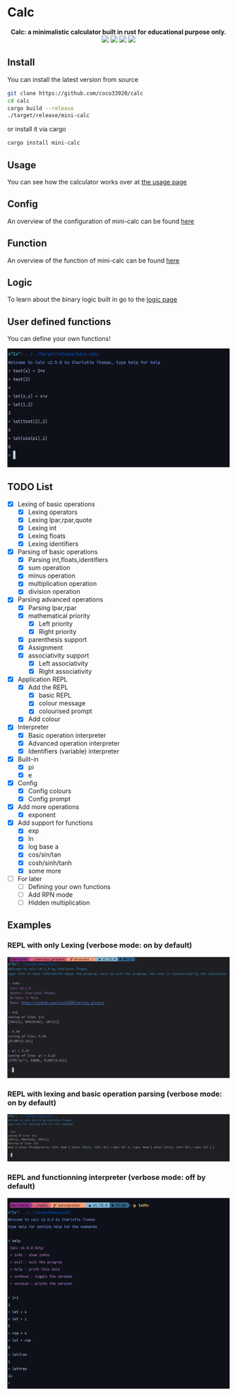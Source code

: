 # Calc

<div align="center">

<span style="font-weight:bold">Calc: a minimalistic calculator built in rust for educational purpose only.</span>
<br/>
<a href="https://github.com/coco33920/calc/actions/workflows/rust-test.yml"><img src="https://github.com/coco33920/calc/actions/workflows/rust-test.yml/badge.svg"></a>
<a href="https://github.com/coco33920/calc/releases/latest"><img src="https://img.shields.io/github/v/release/coco33920/calc.svg?include_prereleases=&sort=semver&color=f7a8d8"></a>
<a href="https://crates.io/crates/mini-calc"><img src="https://img.shields.io/crates/v/mini-calc?link=https%3A%2F%2Fcrates.io%2Fcrates%2Fmini-calc"></a>
<a href="https://github.com/coco33920/calc/blob/master/LICENSE"><img src="https://img.shields.io/crates/l/mini-calc?link=https%3A%2F%2Fgithub.com%2coco33920%2Fcalc%2Fblob%2Fmaster%2FLICENCE"></a>

</div>

## Install

You can install the latest version from source

```bash 
git clone https://github.com/coco33920/calc
cd calc 
cargo build --release
./target/release/mini-calc
```

or install it via cargo

```bash 
cargo install mini-calc
```

## Usage

You can see how the calculator works over at [the usage page](usage.md)

## Config

An overview of the configuration of mini-calc can be found [here](config.md)

## Function 

An overview of the function of mini-calc can be found [here](function.md) 

## Logic

To learn about the binary logic built in go to the [logic page](logic.md)

## User defined functions

You can define your own functions!

![img.png](assets/user_defined.png)

## TODO List

- [X] Lexing of basic operations
  - [X] Lexing operators
  - [X] Lexing lpar,rpar,quote
  - [X] Lexing int
  - [X] Lexing floats
  - [X] Lexing identifiers
- [X] Parsing of basic operations
  - [X] Parsing int,floats,identifiers
  - [X] sum operation
  - [X] minus operation
  - [X] multiplication operation
  - [X] division operation
- [X] Parsing advanced operations
  - [X] Parsing lpar,rpar
  - [X] mathematical priority
    - [X] Left priority
    - [X] Right priority
  - [X] parenthesis support
  - [X] Assignment
  - [X] associativity support
    - [X] Left associativity
    - [X] Right associativity
- [X] Application REPL
  - [X] Add the REPL
    - [X] basic REPL
    - [X] colour message
    - [X] colourised prompt
  - [X] Add colour
- [X] Interpreter
  - [X] Basic operation interpreter
  - [X] Advanced operation interpreter
  - [X] Identifiers (variable) interpreter
- [X] Built-in
  - [X] pi
  - [X] e
- [X] Config
  - [X] Config colours
  - [X] Config prompt
- [X] Add more operations
  - [X] exponent
- [X] Add support for functions
  - [X] exp
  - [X] ln
  - [X] log base a
  - [X] cos/sin/tan
  - [X] cosh/sinh/tanh
  - [X] some more
- [ ] For later
  - [ ] Defining your own functions
  - [ ] Add RPN mode
  - [ ] Hidden multiplication

## Examples

### REPL with only Lexing (verbose mode: on by default)

![](assets/test_lexing.png)

### REPL with lexing and basic operation parsing (verbose mode: on by default)

![](assets/test_parsing_basic_operations.png)

### REPL and functionning interpreter (verbose mode: off by default)

![](assets/test_interpreter.png)